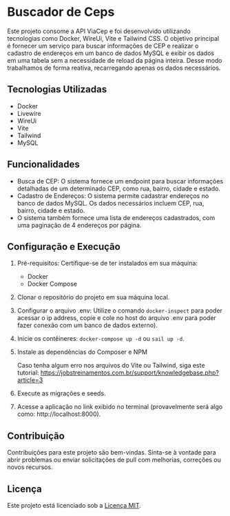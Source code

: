 # Buscador de Ceps

Este projeto consome a API ViaCep e foi desenvolvido utilizando tecnologias como Docker, WireUi, Vite e Tailwind CSS. O objetivo principal é fornecer um serviço para buscar informações de CEP e realizar o cadastro de endereços em um banco de dados MySQL e exibir os dados em uma tabela sem a necessidade de reload da página inteira. Desse modo trabalhamos de forma reativa, recarregando apenas os dados necessários.

## Tecnologias Utilizadas

- Docker
- Livewire
- WireUi
- Vite
- Tailwind
- MySQL

## Funcionalidades

- Busca de CEP: O sistema fornece um endpoint para buscar informações detalhadas de um determinado CEP, como rua, bairro, cidade e estado.
- Cadastro de Endereços: O sistema permite cadastrar endereços no banco de dados MySQL. Os dados necessários incluem CEP, rua, bairro, cidade e estado.
- O sistema também fornece uma lista de endereços cadastrados, com uma paginação de 4 endereços por página.

## Configuração e Execução

1. Pré-requisitos:
   Certifique-se de ter instalados em sua máquina:

   - Docker
   - Docker Compose
2. Clonar o repositório do projeto em sua máquina local.
3. Configurar o arquivo .env:
   Utilize o comando `docker-inspect` para poder acessar o ip address, copie e cole no host do arquivo .env para poder fazer conexão com um banco de dados externo).
4. Inicie os contêineres:
   `docker-compose up -d` ou `sail up -d`.
5. Instale as dependências do Composer e NPM

   Caso tenha algum erro nos arquivos do Vite ou Tailwind, siga este tutorial: https://jobstreinamentos.com.br/support/knowledgebase.php?article=3
6. Execute as migrações e seeds.
7. Acesse a aplicação no link exibido no terminal (provavelmente será algo como: http://localhost:8000).

## Contribuição

Contribuições para este projeto são bem-vindas. Sinta-se à vontade para abrir problemas ou enviar solicitações de pull com melhorias, correções ou novos recursos.

## Licença

Este projeto está licenciado sob a [Licença MIT](https://opensource.org/licenses/MIT).
